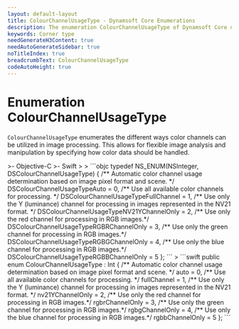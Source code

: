 ```yaml
---
layout: default-layout
title: ColourChannelUsageType - Dynamsoft Core Enumerations
description: The enumeration ColourChannelUsageType of Dynamsoft Core describes how the color channel is used in the image.
keywords: Corner type
needGenerateH3Content: true
needAutoGenerateSidebar: true
noTitleIndex: true
breadcrumbText: ColourChannelUsageType
codeAutoHeight: true
---
```


# Enumeration ColourChannelUsageType

`ColourChannelUsageType` enumerates the different ways color channels can be utilized in image processing. This allows for flexible image analysis and manipulation by specifying how color data should be handled.

<div class="sample-code-prefix template2"></div>
   >- Objective-C
   >- Swift
   >
>
```objc
typedef NS_ENUM(NSInteger, DSColourChannelUsageType)
{
    /** Automatic color channel usage determination based on image pixel format and scene. */
    DSColourChannelUsageTypeAuto = 0,
    /** Use all available color channels for processing. */
    DSColourChannelUsageTypeFullChannel = 1,
    /** Use only the Y (luminance) channel for processing in images represented in the NV21 format. */
    DSColourChannelUsageTypeNV21YChannelOnly = 2,
    /** Use only the red channel for processing in RGB images.*/
    DSColourChannelUsageTypeRGBRChannelOnly = 3,
    /** Use only the green channel for processing in RGB images.*/
    DSColourChannelUsageTypeRGBGChannelOnly = 4,
    /** Use only the blue channel for processing in RGB images.*/
    DSColourChannelUsageTypeRGBBChannelOnly = 5
};
```
>
```swift
public enum ColourChannelUsageType : Int
{
    /** Automatic color channel usage determination based on image pixel format and scene. */
   auto = 0,
    /** Use all available color channels for processing. */
   fullChannel = 1,
    /** Use only the Y (luminance) channel for processing in images represented in the NV21 format. */
   nv21YChannelOnly = 2,
    /** Use only the red channel for processing in RGB images.*/
   rgbrChannelOnly = 3,
    /** Use only the green channel for processing in RGB images.*/
   rgbgChannelOnly = 4,
    /** Use only the blue channel for processing in RGB images.*/
   rgbbChannelOnly = 5
};
```
